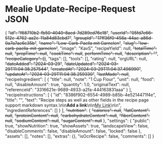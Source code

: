 # Mealie Update-Recipe-Request JSON

{
    ~~"id": "f68710b2-fb50-4040-8acd-7d289ed76c18"~~,
    ~~"userId": "05fd7e66-512c-4762-aa2c-11a84d83cbd7"~~,
    ~~"groupId": "17ff36f0-456a-44ac-a86d-0a7a7ae6c35b"~~,
    ~~"name": "Low-Carb-Paella mit Garnelen"~~,
    ~~"slug": "low-carb-paella-mit-garnelen"~~,
    "image": "KavS",
    "recipeYield": null,
    ~~"totalTime": null~~,
    ~~"prepTime": null~~,
    ~~"cookTime": null~~,
    ~~performTime": null~~,
    ~~"description": ""~~,
    ~~"recipeCategory": []~~,
    "tags": [],
    "tools": [],
    "rating": null,
    "orgURL": null,
    ~~"dateAdded": "2024-03-29"~~,
    ~~"dateUpdated": "2024-03-29T11:04:38.257544"~~,
    ~~"createdAt": "2024-03-29T11:04:37.496990"~~,
    ~~"updateAt": "2024-03-29T11:04:38.259330"~~,
    ~~"lastMade": null~~,
    "recipeIngredient": [
        {
            "title": null,
            "note": "1 Cup Flour",
            "unit": null,
            "food": null,
            "disableAmount": true,
            "quantity": 1.0,
            "originalText": null,
            "referenceId": "3316621e-9689-4933-a2fa-444163831aaa"
        }
    ],
    "recipeInstructions": [
        {
            "id": "8386f902-6554-4989-b85b-4e5214471f4e",
            "title": "",
            "text": "Recipe steps as well as other fields in the recipe page support markdown syntax.\n\n**Add a link**\n\n[My Link](https://demo.mealie.io)\n\n",
            "ingredientReferences": []
        }
    ],
    ~~"nutrition"~~: {
        ~~"calories": null~~,
        ~~"fatContent": null~~,
        ~~"proteinContent": null~~,
        ~~"carbohydrateContent": null~~,
        ~~"fiberContent": null~~,
        ~~"sodiumContent": null~~,
        ~~"sugarContent": null~~
    },
    "settings": {
        "public": true,
        "showNutrition": true,
        "showAssets": true,
        "landscapeView": false,
        "disableComments": false,
        "disableAmount": false,
        "locked": false
    },
    "assets": [],
    "notes": [],
    "extras": {},
    "isOcrRecipe": false,
    "comments": []
}